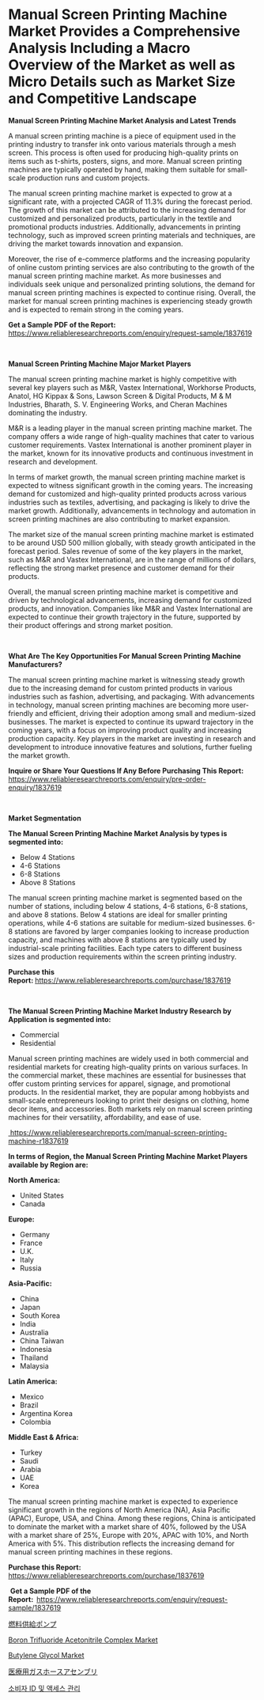 <p><h1>Manual Screen Printing Machine Market Provides a Comprehensive Analysis Including a Macro Overview of the Market as well as Micro Details such as Market Size and Competitive Landscape</h1></p><p><strong>Manual Screen Printing Machine Market Analysis and Latest Trends</strong></p>
<p><p>A manual screen printing machine is a piece of equipment used in the printing industry to transfer ink onto various materials through a mesh screen. This process is often used for producing high-quality prints on items such as t-shirts, posters, signs, and more. Manual screen printing machines are typically operated by hand, making them suitable for small-scale production runs and custom projects.</p><p>The manual screen printing machine market is expected to grow at a significant rate, with a projected CAGR of 11.3% during the forecast period. The growth of this market can be attributed to the increasing demand for customized and personalized products, particularly in the textile and promotional products industries. Additionally, advancements in printing technology, such as improved screen printing materials and techniques, are driving the market towards innovation and expansion.</p><p>Moreover, the rise of e-commerce platforms and the increasing popularity of online custom printing services are also contributing to the growth of the manual screen printing machine market. As more businesses and individuals seek unique and personalized printing solutions, the demand for manual screen printing machines is expected to continue rising. Overall, the market for manual screen printing machines is experiencing steady growth and is expected to remain strong in the coming years.</p></p>
<p><strong>Get a Sample PDF of the Report:&nbsp;</strong> <a href="https://www.reliableresearchreports.com/enquiry/request-sample/1837619">https://www.reliableresearchreports.com/enquiry/request-sample/1837619</a></p>
<p>&nbsp;</p>
<p><strong>Manual Screen Printing Machine Major Market Players</strong></p>
<p><p>The manual screen printing machine market is highly competitive with several key players such as M&R, Vastex International, Workhorse Products, Anatol, HG Kippax & Sons, Lawson Screen & Digital Products, M & M Industries, Bharath, S. V. Engineering Works, and Cheran Machines dominating the industry. </p><p>M&R is a leading player in the manual screen printing machine market. The company offers a wide range of high-quality machines that cater to various customer requirements. Vastex International is another prominent player in the market, known for its innovative products and continuous investment in research and development.</p><p>In terms of market growth, the manual screen printing machine market is expected to witness significant growth in the coming years. The increasing demand for customized and high-quality printed products across various industries such as textiles, advertising, and packaging is likely to drive the market growth. Additionally, advancements in technology and automation in screen printing machines are also contributing to market expansion.</p><p>The market size of the manual screen printing machine market is estimated to be around USD 500 million globally, with steady growth anticipated in the forecast period. Sales revenue of some of the key players in the market, such as M&R and Vastex International, are in the range of millions of dollars, reflecting the strong market presence and customer demand for their products.</p><p>Overall, the manual screen printing machine market is competitive and driven by technological advancements, increasing demand for customized products, and innovation. Companies like M&R and Vastex International are expected to continue their growth trajectory in the future, supported by their product offerings and strong market position.</p></p>
<p>&nbsp;</p>
<p><strong>What Are The Key Opportunities For Manual Screen Printing Machine Manufacturers?</strong></p>
<p><p>The manual screen printing machine market is witnessing steady growth due to the increasing demand for custom printed products in various industries such as fashion, advertising, and packaging. With advancements in technology, manual screen printing machines are becoming more user-friendly and efficient, driving their adoption among small and medium-sized businesses. The market is expected to continue its upward trajectory in the coming years, with a focus on improving product quality and increasing production capacity. Key players in the market are investing in research and development to introduce innovative features and solutions, further fueling the market growth.</p></p>
<p><strong>Inquire or Share Your Questions If Any Before Purchasing This Report:</strong> <a href="https://www.reliableresearchreports.com/enquiry/pre-order-enquiry/1837619">https://www.reliableresearchreports.com/enquiry/pre-order-enquiry/1837619</a></p>
<p>&nbsp;</p>
<p><strong>Market Segmentation</strong></p>
<p><strong>The Manual Screen Printing Machine Market Analysis by types is segmented into:</strong></p>
<p><ul><li>Below 4 Stations</li><li>4-6 Stations</li><li>6-8 Stations</li><li>Above 8 Stations</li></ul></p>
<p><p>The manual screen printing machine market is segmented based on the number of stations, including below 4 stations, 4-6 stations, 6-8 stations, and above 8 stations. Below 4 stations are ideal for smaller printing operations, while 4-6 stations are suitable for medium-sized businesses. 6-8 stations are favored by larger companies looking to increase production capacity, and machines with above 8 stations are typically used by industrial-scale printing facilities. Each type caters to different business sizes and production requirements within the screen printing industry.</p></p>
<p><strong>Purchase this Report:&nbsp;</strong><a href="https://www.reliableresearchreports.com/purchase/1837619">https://www.reliableresearchreports.com/purchase/1837619</a></p>
<p>&nbsp;</p>
<p><strong>The Manual Screen Printing Machine Market Industry Research by Application is segmented into:</strong></p>
<p><ul><li>Commercial</li><li>Residential</li></ul></p>
<p><p>Manual screen printing machines are widely used in both commercial and residential markets for creating high-quality prints on various surfaces. In the commercial market, these machines are essential for businesses that offer custom printing services for apparel, signage, and promotional products. In the residential market, they are popular among hobbyists and small-scale entrepreneurs looking to print their designs on clothing, home decor items, and accessories. Both markets rely on manual screen printing machines for their versatility, affordability, and ease of use.</p></p>
<p><a href="https://www.reliableresearchreports.com/manual-screen-printing-machine-r1837619">&nbsp;https://www.reliableresearchreports.com/manual-screen-printing-machine-r1837619</a></p>
<p><strong>In terms of Region, the Manual Screen Printing Machine Market Players available by Region are:</strong></p>
<p>
    <p> <strong> North America: </strong>
        <ul>
            <li>United States</li>
            <li>Canada</li>
        </ul>
        </p> 
    <p> <strong> Europe: </strong>
        <ul>
            <li>Germany</li>
            <li>France</li>
            <li>U.K.</li>
            <li>Italy</li>
            <li>Russia</li>
        </ul>
        </p> 
    <p> <strong> Asia-Pacific: </strong>
        <ul>
            <li>China</li>
            <li>Japan</li>
            <li>South Korea</li>
            <li>India</li>
            <li>Australia</li>
            <li>China Taiwan</li>
            <li>Indonesia</li>
            <li>Thailand</li>
            <li>Malaysia</li>
        </ul>
        </p> 
    <p> <strong> Latin America: </strong>
        <ul>
            <li>Mexico</li>
            <li>Brazil</li>
            <li>Argentina Korea</li>
            <li>Colombia</li>
        </ul>
        </p> 
    <p> <strong> Middle East & Africa: </strong>
        <ul>
            <li>Turkey</li>
            <li>Saudi</li>
            <li>Arabia</li>
            <li>UAE</li>
            <li>Korea</li>
        </ul>
    </p>
    </p>
<p><p>The manual screen printing machine market is expected to experience significant growth in the regions of North America (NA), Asia Pacific (APAC), Europe, USA, and China. Among these regions, China is anticipated to dominate the market with a market share of 40%, followed by the USA with a market share of 25%, Europe with 20%, APAC with 10%, and North America with 5%. This distribution reflects the increasing demand for manual screen printing machines in these regions.</p></p>
<p><strong>Purchase this Report: </strong><a href="https://www.reliableresearchreports.com/purchase/1837619">https://www.reliableresearchreports.com/purchase/1837619</a></p>
<p>&nbsp;<strong>Get a Sample PDF of the Report:&nbsp;&nbsp;</strong><a href="https://www.reliableresearchreports.com/enquiry/request-sample/1837619">https://www.reliableresearchreports.com/enquiry/request-sample/1837619</a></p>
<p><strong></strong></p>
<p><p><a href="https://github.com/jkjreqjscoxx7/Market-Research-Report-List-1/blob/main/799315436861.md">燃料供給ポンプ</a></p><p><a href="https://issuu.com/reportprime-2/docs/boron-trifluoride-acetonitrile-complex-market-size">Boron Trifluoride Acetonitrile Complex Market</a></p><p><a href="https://issuu.com/reportprime-2/docs/butylene-glycol-market-size-2030.pptx">Butylene Glycol Market</a></p><p><a href="https://medium.com/@kyaorris56456/%E5%8C%BB%E7%99%82%E7%94%A8%E3%82%AC%E3%82%B9%E3%83%9B%E3%83%BC%E3%82%B9%E7%B5%84%E7%AB%8B%E5%B8%82%E5%A0%B4%E5%88%86%E6%9E%90-%E3%81%9D%E3%81%AEcagr-%E5%B8%82%E5%A0%B4%E3%82%BB%E3%82%B0%E3%83%A1%E3%83%B3%E3%83%86%E3%83%BC%E3%82%B7%E3%83%A7%E3%83%B3-%E4%B8%96%E7%95%8C%E7%9A%84%E3%81%AA%E7%94%A3%E6%A5%AD%E6%A6%82%E8%A6%81-13db259a233b">医療用ガスホースアセンブリ</a></p><p><a href="https://medium.com/@elisamohr1973/%EC%86%8C%EB%B9%84%EC%9E%90-%EC%8B%9D%EB%B3%84-%EB%B0%8F-%EC%95%A1%EC%84%B8%EC%8A%A4-%EA%B4%80%EB%A6%AC-%EC%8B%9C%EC%9E%A5%EC%9D%80-%EC%8B%9C%EC%9E%A5-%EC%A0%90%EC%9C%A0%EC%9C%A8-%EC%8B%9C%EC%9E%A5-%EB%8F%99%ED%96%A5-%EB%B0%8F-%EC%8B%9C%EC%9E%A5-%EC%84%B1%EC%9E%A5%EC%97%90-%EB%8C%80%ED%95%9C-%EC%A0%95%EB%B3%B4%EB%A5%BC-%EC%A0%9C%EA%B3%B5%ED%95%A9%EB%8B%88%EB%8B%A4-d03534d3435c">소비자 ID 및 액세스 관리</a></p></p>